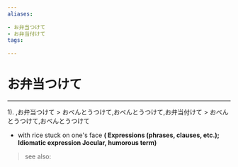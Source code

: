```yaml
---
aliases:
    
- お弁当つけて
- お弁当付けて
tags:
    
---
```


# お弁当つけて
---
1).
,お弁当つけて > おべんとうつけて,おべんとうつけて,お弁当付けて > おべんとうつけて,おべんとうつけて

- with rice stuck on one's face
**( Expressions (phrases, clauses, etc.); Idiomatic expression Jocular, humorous term)**
> see also: 
            